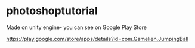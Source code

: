 # photoshoptutorial

Made on unity engine- you can see on Google Play Store

https://play.google.com/store/apps/details?id=com.Gamelien.JumpingBall
